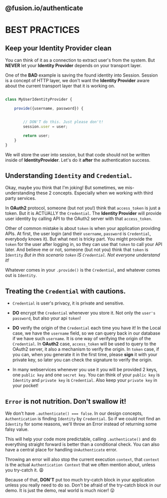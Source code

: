 @fusion.io/authenticate
-----------------------

# BEST PRACTICES

## Keep your **Identity Provider** clean
You can think of it as a connection to extract user's from the system. But
**NEVER** let your **Identity Provider** depends on your transport layer.

One of the **BAD** example is saving the found identity into Session.
Session is a concept of HTTP layer, we don't want the **Identity Provider** aware about
the current transport layer that it is working on.

```javascript

class MyUserIdentityProvider {

    provide({username, password}) {


        // DON'T do this. Just please don't!
        session.user = user;

        return user;
    }
}

```

We will store the user into session, but that code should not be written inside of **IdentityProvider**.
Let's do it **after** the authentication success.

## Understanding `Identity` and `Credential`.

Okay, maybe you think that I'm joking!
But sometimes, we mis-understanding these 2 concepts.
Especially when we working with third party services.

In **OAuth2** protocol, someone (but not you!) think that `access_token` is just a token.
But it is ACTUALLY the `Credential`.
The **Identity Provider** will provide user identity by calling API to the OAuth2 server with that `access_token`.

Other of common mistake is about `token` is when your application providing APIs.
At first, the user login (and their `username`, `password` is `Credential`, everybody knows it).
But what next is tricky part. You might provide the `token` for the user after logging in, so they can
use that `token` to call your API later. And believe me or not, someone (but not you) think that `token` is `Identity`
*But in this scenario `token` IS `Credential`. Not everyone understand it!*

Whatever comes in your `.provide()` is the `Credential`, and whatever comes out is `Identity`.

## Treating the `Credential` with cautions.

- `Credential` is user's privacy, it is private and sensitive.

- **DO** encrypt the `Credential` whenever you store it. Not only the `user's password`, but also your api `token`!

- **DO** verify the origin of the `Credential` each time you have it!
    In the Local case, we have the `username` field, so we can query back in our database if we have such `username`.
    It is one way of verifying the origin of the `Credential`.
    In **OAuth2** case, `access_token` will be used to query to the OAuth2 server, it also a mechanism to verify the origin.
    In `token` case, if you can, when you generate it in the first time, please **sign** it with your private key,
    so later you can check the signature to verify the origin.

- In many webservices whenever you use it you will be provided 2 keys, one `public key` and one `secret key`.
You can think of your `public key` is `Identity` and `private key` is `Credential`. Also keep your `private key` in your pocket!


## `Error` is not nutrition. Don't swallow it!

We don't have `.authenticate() === false`. In our design concepts, `Authentication` is finding `Identity` by `Credential`.
So if we could not find an `Identity` for some reasons, we'll throw an Error instead of returning some falsy value.

This will help your code more predictable, calling `.authenticate()` and do everything straight forward is better than
a conditional check. You can also have a central place for handling `UnAuthenticate` error.

Throwing an error will also stop the current execution `context`, that `context` is the actual `Authentication Context` that we
often mention about, unless you try-catch it.  😩

Because of that, **DON'T** put too much try-catch block in your application unless you really need to do so.
Don't be afraid of the try-catch block in our demo. It is just the demo, real world is much nicer!  😛
